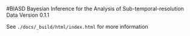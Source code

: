 #BIASD
Bayesian Inference for the Analysis of Sub-temporal-resolution Data
Version 0.1.1

See `./docs/_build/html/index.html` for more information
